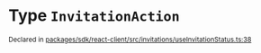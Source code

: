 # Type `InvitationAction`
<sub>Declared in [packages/sdk/react-client/src/invitations/useInvitationStatus.ts:38](https://github.com/dxos/dxos/blob/52455dba3/packages/sdk/react-client/src/invitations/useInvitationStatus.ts#L38)</sub>






